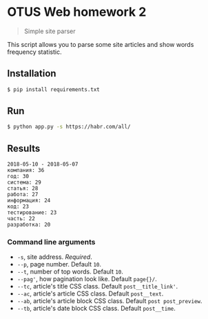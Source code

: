 # OTUS Web homework 2
> Simple site parser

This script allows you to parse some site articles and show words frequency 
statistic.

## Installation

```bash
$ pip install requirements.txt
```

## Run
```bash
$ python app.py -s https://habr.com/all/
```

## Results
```
2018-05-10 - 2018-05-07
компания: 36
год: 30
система: 29
статья: 28
работа: 27
информация: 24
код: 23
тестирование: 23
часть: 22
разработка: 20
```

### Command line arguments

- `-s`, site address. *Required*.
- `--p`, page number. Default `10`.
- `--t`, number of top words. Default `10`.
- `--pag'`, how pagination look like. Default `page{}/`.
- `--tc`, article's title CSS class. Default `post__title_link'`.
- `--ac`, article's article CSS class. Default `post__text`.
- `--ab`, article's article block CSS class. Default `post post_preview`.
- `--tb`, article's date block CSS class. Default `post__time`.
